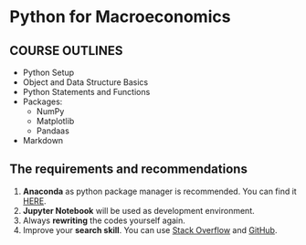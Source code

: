 # Python for Macroeconomics

## COURSE OUTLINES

- Python Setup
- Object and Data Structure Basics
- Python Statements and Functions
- Packages:
  - NumPy
  - Matplotlib
  - Pandaas
- Markdown 


## The requirements and recommendations

1. **Anaconda** as python package manager is recommended. You can find it [HERE](https://www.anaconda.com/products/individual).
2. **Jupyter Notebook** will be used as development environment.
3. Always **rewriting** the codes yourself again.
4. Improve your **search skill**. You can use [Stack Overflow](https://stackoverflow.com/) and [GitHub](https://github.com/).
